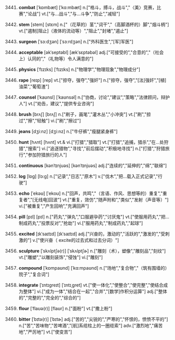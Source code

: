 3441. **combat**
[ˈkɒmbæt]  [ˈkɑ:mbæt]
n.["格斗，搏斗，战斗","〈美〉竞赛，比赛","论战"]  vt.["与…战斗","与…斗争","防止","减轻"]  

3442. **stem**
[stem]  [stɛm]
n.["（花草的）茎","词干","（高脚酒杯的）脚","烟斗柄"]  vt.["遏制[阻止]（液体的流动等）","阻止","封堵","遏止"]  

3443. **surgeon**
[ˈsɜ:dʒən]  [ˈsɜ:rdʒən]
n.["外科医生","[军]军医"]  

3444. **acceptable**
[əkˈseptəbl]  [ækˈsɛptəbəl]
adj.["可接受的","合意的","（社会上）认同的","（礼物等）令人满意的"]  

3445. **physics**
[ˈfɪzɪks]  [ˈfɪzɪks]
n.["物理学","物理现象","物理成分"]  

3446. **rape**
[reɪp]  [rep]
vt.["掠夺，强夺","强奸"]  n.["掠夺，强夺","[法]强奸","[植]油菜","葡萄渣"]  

3447. **counsel**
[ˈkaʊnsl]  [ˈkaʊnsəl]
n.["协商，讨论","建议","策略","法律顾问，辩护人"]  vt.["劝告，建议","提供专业咨询"]  

3448. **brush**
[brʌʃ]  [brʌʃ]
n.["刷子，画笔","灌木丛","小冲突"]  vt.["刷","掠过","擦","轻触"]  vi.["刷","擦过"]  

3449. **jeans**
[dʒi:nz]  [dʒi:nz]
n.["牛仔裤","瘦腿紧身裤"]  

3450. **hunt**
[hʌnt]  [hʌnt]
vt.& vi.["打猎","猎取"]  vt.["打猎","追捕，猎杀","在…处狩猎","搜索"]  vi.["追逐猎物","寻找","前后摆动","积极地寻找"]  n.["打猎","狩猎旅行","参加狩猎旅行的人"]  

3451. **continuous**
[kənˈtɪnjuəs]  [kənˈtɪnjuəs]
adj.["连续的","延伸的","绵","联绵"]  

3452. **log**
[lɒg]  [lɔ:g]
n.["记录","日志","原木"]  v.["伐木","把…载入正式记录","行驶"]  

3453. **echo**
[ˈekəʊ]  [ˈekoʊ]
n.["回声，共鸣","（言语、作风、思想等的）重复","重复者","[无线电]回波"]  vt.["重复，效仿","随声附和","类似","发射（声音等）"]  vi.["被重复","产生回响","充满回声"]  

3454. **pill**
[pɪl]  [pɪl]
n.["药丸","弹丸","口服避孕药","讨厌鬼"]  vt.["使服用药丸","把…制成药丸","投票反对","抢劫"]  vi.["服用药丸","制成药丸","起球"]  

3455. **excited**
[ɪkˈsaɪtɪd]  [ɪkˈsaɪtɪd]
adj.["兴奋的，激动的","活跃的","激发的","受刺激的"]  v.["使兴奋（ excite的过去式和过去分词）"]  

3456. **sculpture**
[ˈskʌlptʃə(r)]  [ˈskʌlptʃɚ]
n.["雕刻（术），塑像","雕刻品","刻纹"]  vt.["雕塑","以雕刻装饰","侵蚀"]  vi.["雕刻"]  

3457. **compound**
[ˈkɒmpaʊnd]  [ˈkɑ:mpaʊnd]
n.["场地","复合物","（筑有围墙的）院子","复合词"]  

3458. **integrate**
[ˈɪntɪgreɪt]  [ˈɪntɪˌɡret]
vt.["使一体化","使整合","使完整","使结合成为整体"]  vi.["成为一体","结合在一起","合并","[数学]作积分运算"]  adj.["整体的","完整的","完全的","综合的"]  

3459. **flour**
[ˈflaʊə(r)]  [flaʊr]
n.["面粉"]  vt.["撒上粉"]  

3460. **bitter**
[ˈbɪtə(r)]  [ˈbɪtɚ]
adj.["苦的","尖锐的","严寒的","怀恨的，愤愤不平的"]  n.["苦","苦味物","苦啤酒","[航]系缆柱上的一圈缆索"]  adv.["激烈地","痛苦地","严厉地"]  vt.["使变苦"]  

